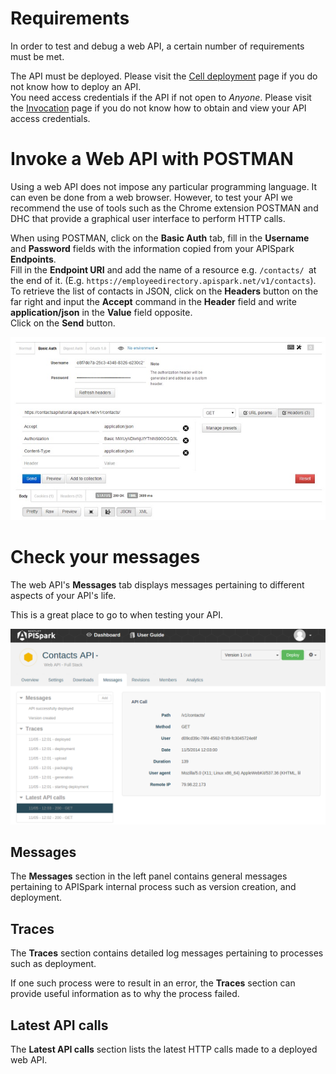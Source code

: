# Requirements

In order to test and debug a web API, a certain number of requirements must be met.

The API must be deployed. Please visit the [Cell deployment](technical-resources/apispark/guide/explore/cell-deployment "Cell deployment") page if you do not know how to deploy an API.  
You need access credentials if the API if not open to *Anyone*. Please visit the [Invocation](technical-resources/apispark/guide/publish/publish/invocation "Invocation") page if you do not know how to obtain and view your API access credentials.

# Invoke a Web API with POSTMAN

Using a web API does not impose any particular programming language. It can even be done from a web browser. However, to test your API we recommend the use of tools such as the Chrome extension POSTMAN and DHC that provide a graphical user interface to perform HTTP calls.

When using POSTMAN, click on the **Basic Auth** tab, fill in the **Username** and **Password** fields with the information copied from your APISpark **Endpoints**.  
Fill in the **Endpoint URI** and add the name of a resource e.g. `/contacts/ `at the end of it. (E.g. `https://employeedirectory.apispark.net/v1/contacts`).  
To retrieve the list of contacts in JSON, click on the **Headers** button on the far right and input the **Accept** command in the **Header** field and write **application/json** in the **Value** field opposite.  
Click on the **Send** button.

![POSTMAN](images/postman.jpg "POSTMAN")

# Check your messages

The web API's **Messages** tab displays messages pertaining to different aspects of your API's life.

This is a great place to go to when testing your API.

![Messages](images/messages.png "Messages")

## Messages

The **Messages** section in the left panel contains general messages pertaining to APISpark internal process such as version creation, and deployment.

## Traces

The **Traces** section contains detailed log messages pertaining to processes such as deployment.

If one such process were to result in an error, the **Traces** section can provide useful information as to why the process failed.

## Latest API calls

The **Latest API calls** section lists the latest HTTP calls made to a deployed web API.
